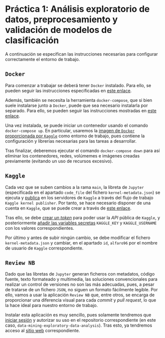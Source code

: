 # Práctica 1: Análisis exploratorio de datos, preprocesamiento y validación de modelos de clasificación

A continuación se especifican las instrucciones necesarias para configurar correctamente el entorno de trabajo.

## `Docker`

Para comenzar a trabajar se deberá tener `Docker` instalado. Para ello, se pueden seguir las instrucciones especificadas en [este enlace](https://docs.docker.com/engine/install).

Además, también se necesita la herramienta `docker-compose`, que si bien suele instalarse junto a `Docker`, puede que sea necesario instalarla por separado. Para ello, se pueden seguir las instrucciones mostradas en [este enlace](https://docs.docker.com/compose/install).

Una vez instalada, se puede iniciar un contenedor usando el comando `docker-compose up`. En particular, usaremos la [imagen de `Docker` proporcionada por `Kaggle`](https://github.com/Kaggle/docker-python) como entorno de trabajo, pues contiene la configuración y librerías necesarias para las tareas a desarrollar.

Tras finalizar, deberemos ejecutar el comando `docker-compose down` para así eliminar los contenedores, redes, volúmemes e imágenes creadas previamente (evitando un uso de recursos excesivo).

## `Kaggle`

Cada vez que se suben cambios a la rama `main`, la libreta de `Jupyter` (especificada en el apartado `code_file` del fichero `kernel-metadata.json`) se ejecuta y [publica](https://www.kaggle.com/alfaro96/data-mining-introduction-jupyter) en los servidores de `Kaggle` a través del flujo de trabajo `Kaggle kernel publisher`. Por tanto, se hace necesario disponer de una cuenta en `Kaggle`, que se puede crear a través de [este enlace](https://www.kaggle.com/account/login?phase=startRegisterTab&returnUrl=%2F).

Tras ello, se debe [crear un *token*](https://www.kaggle.com/docs/api#getting-started-installation-&-authentication) para poder usar la *API* pública de `Kaggle`, y posteriormente [añadir las variables secretas](https://docs.github.com/en/actions/reference/encrypted-secrets) `KAGGLE_KEY` y `KAGGLE_USERNAME` con los valores correspondientes.

Por último y antes de subir ningún cambio, se debe modificar el fichero `kernel-metadata.json` y cambiar, en el apartado `id`, `alfaro96` por el nombre de usuario de `Kaggle` correspondiente.

## `Review NB`

Dado que las libretas de `Jupyter` generan ficheros con metadatos, código fuente, texto formateado y multimedia, las soluciones convencionales para realizar un control de versiones no son las más adecuadas, pues, a pesar de tratarse de un fichero `JSON`, no siguen un formato fácilmente legible. Por ello, vamos a usar la aplicación `Review NB` que, entre otros, se encarga de proporcionar una diferencia visual para cada *commit* y *pull request*, lo que la hace ideal para nuestro entorno de trabajo.

Instalar esta aplicación es muy sencillo, pues solamente tendremos que [iniciar sesión](https://github.com/login/oauth/authorize?client_id=Iv1.b2736a9bd3b3e896) y autorizar su uso en el repositorio correspondiente (en este caso, `data-mining-exploratory-data-analysis`). Tras esto, ya tendremos acceso al [sitio web](https://app.reviewnb.com/alfaro96/data-mining-exploratory-data-analysis) correspondiente.

